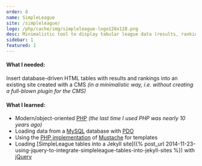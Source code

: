 ```yaml
---
order: 8
name: SimpleLeague
site: /simpleleague/
logo: /php/cache/img/simpleleague-logo128x128.png
desc: Minimalistic tool to display tabular league data (results, rankings etc.) in existing websites.
sidebar: 1
featured: 1
---
```


#### What I needed:

Insert database-driven HTML tables with results and rankings into an existing site created with a CMS *(in a minimalistic way, i.e. without creating a full-blown plugin for the CMS)*

#### What I learned:

- Modern/object-oriented [PHP](http://php.net/) *(the last time I used PHP was nearly 10 years ago)*
- Loading data from a [MySQL](http://www.mysql.com/) database with [PDO](http://php.net/manual/en/book.pdo.php)
- Using the [PHP implementation](https://github.com/bobthecow/mustache.php) of [Mustache](http://mustache.github.io/) for templates
- Loading [SimpleLeague tables into a Jekyll site]({% post_url 2014-11-23-using-jquery-to-integrate-simpleleague-tables-into-jekyll-sites %}) with [jQuery](http://jquery.com/)
